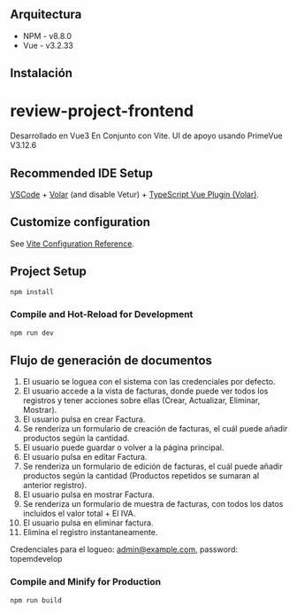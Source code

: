
## Arquitectura
- NPM - v8.8.0
- Vue - v3.2.33

## Instalación
# review-project-frontend

Desarrollado en Vue3 En Conjunto con Vite. UI de apoyo usando PrimeVue V3.12.6

## Recommended IDE Setup

[VSCode](https://code.visualstudio.com/) + [Volar](https://marketplace.visualstudio.com/items?itemName=johnsoncodehk.volar) (and disable Vetur) + [TypeScript Vue Plugin (Volar)](https://marketplace.visualstudio.com/items?itemName=johnsoncodehk.vscode-typescript-vue-plugin).

## Customize configuration

See [Vite Configuration Reference](https://vitejs.dev/config/).

## Project Setup

```sh
npm install
```

### Compile and Hot-Reload for Development

```sh
npm run dev
```
## Flujo de generación de documentos

1. El usuario se loguea con el sistema con las credenciales por defecto.
2. El usuario accede a la vista de facturas, donde puede ver todos los registros y tener acciones sobre ellas (Crear, Actualizar, Eliminar, Mostrar).
3. El usuario pulsa en crear Factura.
4. Se renderiza un formulario de creación de facturas, el cuál puede añadir productos según la cantidad.
5. El usuario puede guardar o volver a la página principal.
6. El usuario pulsa en editar Factura.
7. Se renderiza un formulario de edición de facturas, el cuál puede añadir productos según la cantidad (Productos repetidos se sumaran al anterior registro).
8. El usuario pulsa en mostrar Factura.
9. Se renderiza un formulario de muestra de facturas, con todos los datos incluidos el valor total + El IVA.
10. El usuario pulsa en eliminar factura.
11. Elimina el registro instantaneamente.

Credenciales para el logueo: admin@example.com, password: topemdevelop
### Compile and Minify for Production

```sh
npm run build
```
